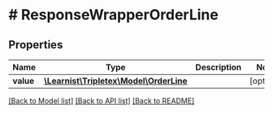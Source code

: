 # # ResponseWrapperOrderLine

## Properties

Name | Type | Description | Notes
------------ | ------------- | ------------- | -------------
**value** | [**\Learnist\Tripletex\Model\OrderLine**](OrderLine.md) |  | [optional]

[[Back to Model list]](../../README.md#models) [[Back to API list]](../../README.md#endpoints) [[Back to README]](../../README.md)
